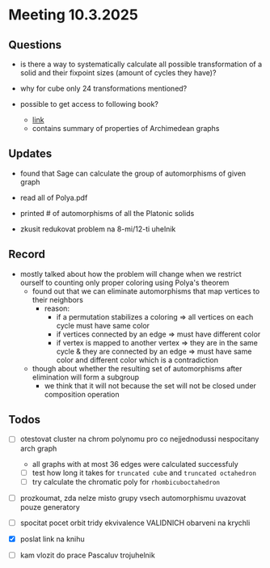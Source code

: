 # Meeting 10.3.2025

## Questions

- is there a way to systematically calculate all possible transformation of a solid and their fixpoint sizes (amount of cycles they have)?

- why for cube only 24 transformations mentioned?

- possible to get access to following book?
  - [link](https://academic.oup.com/book/54439)
  - contains summary of properties of Archimedean graphs

## Updates

- found that Sage can calculate the group of automorphisms of given graph

- read all of Polya.pdf

- printed # of automorphisms of all the Platonic solids

- zkusit redukovat problem na 8-mi/12-ti uhelnik

## Record

- mostly talked about how the problem will change when we restrict ourself to counting only proper coloring using Polya's theorem
  - found out that we can eliminate automorphisms that map vertices to their neighbors
    - reason: 
      - if a permutation stabilizes a coloring => all vertices on each cycle must have same color
      - if vertices connected by an edge => must have different color
      - if vertex is mapped to another vertex => they are in the same cycle & they are connected by an edge => must have same color and different color which is a contradiction
  - though about whether the resulting set of automorphisms after elimination will form a subgroup
    - we think that it will not because the set will not be closed under composition operation

## Todos

- [ ] otestovat cluster na chrom polynomu pro co nejjednodussi nespocitany arch graph
  - all graphs with at most 36 edges were calculated successfuly
  - [ ] test how long it takes for `truncated cube` and `truncated octahedron`
  - [ ] try calculate the chromatic poly for `rhombicuboctahedron`

- [ ] prozkoumat, zda nelze misto grupy vsech automorphismu uvazovat pouze generatory

- [ ] spocitat pocet orbit tridy ekvivalence VALIDNICH obarveni na krychli 

- [x] poslat link na knihu

- [ ] kam vlozit do prace Pascaluv trojuhelnik